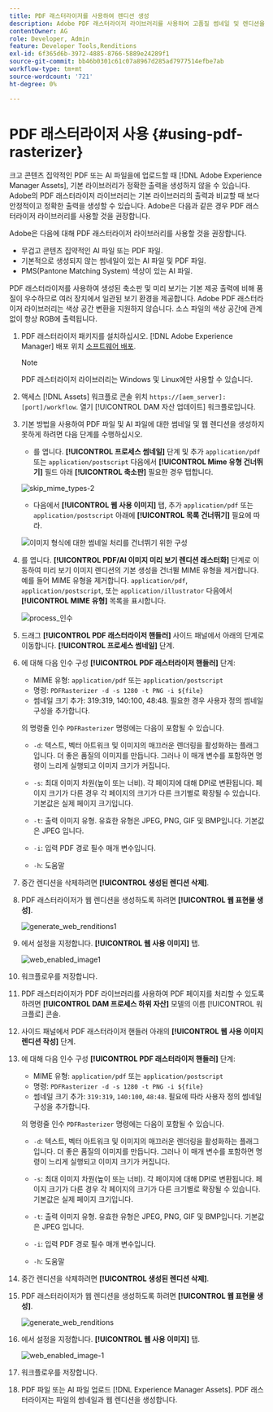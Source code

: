 ```yaml
---
title: PDF 래스터라이저를 사용하여 렌디션 생성
description: Adobe PDF 래스터라이저 라이브러리를 사용하여 고품질 썸네일 및 렌디션을 생성합니다.
contentOwner: AG
role: Developer, Admin
feature: Developer Tools,Renditions
exl-id: 6f365d6b-3972-4885-8766-5889e24289f1
source-git-commit: bb46b0301c61c07a8967d285ad7977514efbe7ab
workflow-type: tm+mt
source-wordcount: '721'
ht-degree: 0%

---
```


# PDF 래스터라이저 사용 {#using-pdf-rasterizer}

크고 콘텐츠 집약적인 PDF 또는 AI 파일을에 업로드할 때 [!DNL Adobe Experience Manager Assets], 기본 라이브러리가 정확한 출력을 생성하지 않을 수 있습니다. Adobe의 PDF 래스터라이저 라이브러리는 기본 라이브러리의 출력과 비교할 때 보다 안정적이고 정확한 출력을 생성할 수 있습니다. Adobe은 다음과 같은 경우 PDF 래스터라이저 라이브러리를 사용할 것을 권장합니다.

Adobe은 다음에 대해 PDF 래스터라이저 라이브러리를 사용할 것을 권장합니다.

* 무겁고 콘텐츠 집약적인 AI 파일 또는 PDF 파일.
* 기본적으로 생성되지 않는 썸네일이 있는 AI 파일 및 PDF 파일.
* PMS(Pantone Matching System) 색상이 있는 AI 파일.

PDF 래스터라이저를 사용하여 생성된 축소판 및 미리 보기는 기본 제공 출력에 비해 품질이 우수하므로 여러 장치에서 일관된 보기 환경을 제공합니다. Adobe PDF 래스터라이저 라이브러리는 색상 공간 변환을 지원하지 않습니다. 소스 파일의 색상 공간에 관계없이 항상 RGB에 출력됩니다.

1. PDF 래스터라이저 패키지를 설치하십시오. [!DNL Adobe Experience Manager] 배포 위치 [소프트웨어 배포](https://experience.adobe.com/#/downloads/content/software-distribution/en/aem.html?package=/content/software-distribution/en/details.html/content/dam/aem/public/adobe/packages/cq650/product/assets/aem-assets-pdf-rasterizer-pkg-4.4.zip).

   >[!NOTE]
   >
   >PDF 래스터라이저 라이브러리는 Windows 및 Linux에만 사용할 수 있습니다.

1. 액세스 [!DNL Assets] 워크플로 콘솔 위치 `https://[aem_server]:[port]/workflow`. 열기 [!UICONTROL DAM 자산 업데이트] 워크플로입니다.

1. 기본 방법을 사용하여 PDF 파일 및 AI 파일에 대한 썸네일 및 웹 렌디션을 생성하지 못하게 하려면 다음 단계를 수행하십시오.

   * 를 엽니다. **[!UICONTROL 프로세스 썸네일]** 단계 및 추가 `application/pdf` 또는 `application/postscript` 다음에서 **[!UICONTROL Mime 유형 건너뛰기]** 필드 아래 **[!UICONTROL 축소판]** 필요한 경우 탭합니다.

   ![skip_mime_types-2](assets/skip_mime_types-2.png)

   * 다음에서 **[!UICONTROL 웹 사용 이미지]** 탭, 추가 `application/pdf` 또는 `application/postscript` 아래에 **[!UICONTROL 목록 건너뛰기]** 필요에 따라.

   ![이미지 형식에 대한 썸네일 처리를 건너뛰기 위한 구성](assets/web_enabled_imageskiplist.png)

1. 를 엽니다. **[!UICONTROL PDF/AI 이미지 미리 보기 렌디션 래스터화]** 단계로 이동하여 미리 보기 이미지 렌디션의 기본 생성을 건너뛸 MIME 유형을 제거합니다. 예를 들어 MIME 유형을 제거합니다. `application/pdf`, `application/postscript`, 또는 `application/illustrator` 다음에서 **[!UICONTROL MIME 유형]** 목록을 표시합니다.

   ![process_인수](assets/process_arguments.png)

1. 드래그 **[!UICONTROL PDF 래스터라이저 핸들러]** 사이드 패널에서 아래의 단계로 이동합니다. **[!UICONTROL 프로세스 썸네일]** 단계.
1. 에 대해 다음 인수 구성 **[!UICONTROL PDF 래스터라이저 핸들러]** 단계:

   * MIME 유형: `application/pdf` 또는 `application/postscript`
   * 명령: `PDFRasterizer -d -s 1280 -t PNG -i ${file}`
   * 썸네일 크기 추가: 319:319, 140:100, 48:48. 필요한 경우 사용자 정의 썸네일 구성을 추가합니다.

   의 명령줄 인수 `PDFRasterizer` 명령에는 다음이 포함될 수 있습니다.

   * `-d`: 텍스트, 벡터 아트워크 및 이미지의 매끄러운 렌더링을 활성화하는 플래그입니다. 더 좋은 품질의 이미지를 만듭니다. 그러나 이 매개 변수를 포함하면 명령이 느리게 실행되고 이미지 크기가 커집니다.

   * `-s`: 최대 이미지 차원(높이 또는 너비). 각 페이지에 대해 DPI로 변환됩니다. 페이지 크기가 다른 경우 각 페이지의 크기가 다른 크기별로 확장될 수 있습니다. 기본값은 실제 페이지 크기입니다.

   * `-t`: 출력 이미지 유형. 유효한 유형은 JPEG, PNG, GIF 및 BMP입니다. 기본값은 JPEG 입니다.

   * `-i`: 입력 PDF 경로 필수 매개 변수입니다.

   * `-h`: 도움말


1. 중간 렌디션을 삭제하려면 **[!UICONTROL 생성된 렌디션 삭제]**.
1. PDF 래스터라이저가 웹 렌디션을 생성하도록 하려면 **[!UICONTROL 웹 표현물 생성]**.

   ![generate_web_renditions1](assets/generate_web_renditions1.png)

1. 에서 설정을 지정합니다. **[!UICONTROL 웹 사용 이미지]** 탭.

   ![web_enabled_image1](assets/web_enabled_image1.png)

1. 워크플로우를 저장합니다.
1. PDF 래스터라이저가 PDF 라이브러리를 사용하여 PDF 페이지를 처리할 수 있도록 하려면 **[!UICONTROL DAM 프로세스 하위 자산]** 모델의 이름 [!UICONTROL 워크플로] 콘솔.
1. 사이드 패널에서 PDF 래스터라이저 핸들러 아래의 **[!UICONTROL 웹 사용 이미지 렌디션 작성]** 단계.
1. 에 대해 다음 인수 구성 **[!UICONTROL PDF 래스터라이저 핸들러]** 단계:

   * MIME 유형: `application/pdf` 또는 `application/postscript`
   * 명령: `PDFRasterizer -d -s 1280 -t PNG -i ${file}`
   * 썸네일 크기 추가: `319:319`, `140:100`, `48:48`. 필요에 따라 사용자 정의 썸네일 구성을 추가합니다.

   의 명령줄 인수 `PDFRasterizer` 명령에는 다음이 포함될 수 있습니다.

   * `-d`: 텍스트, 벡터 아트워크 및 이미지의 매끄러운 렌더링을 활성화하는 플래그입니다. 더 좋은 품질의 이미지를 만듭니다. 그러나 이 매개 변수를 포함하면 명령이 느리게 실행되고 이미지 크기가 커집니다.

   * `-s`: 최대 이미지 차원(높이 또는 너비). 각 페이지에 대해 DPI로 변환됩니다. 페이지 크기가 다른 경우 각 페이지의 크기가 다른 크기별로 확장될 수 있습니다. 기본값은 실제 페이지 크기입니다.

   * `-t`: 출력 이미지 유형. 유효한 유형은 JPEG, PNG, GIF 및 BMP입니다. 기본값은 JPEG 입니다.

   * `-i`: 입력 PDF 경로 필수 매개 변수입니다.

   * `-h`: 도움말


1. 중간 렌디션을 삭제하려면 **[!UICONTROL 생성된 렌디션 삭제]**.
1. PDF 래스터라이저가 웹 렌디션을 생성하도록 하려면 **[!UICONTROL 웹 표현물 생성]**.

   ![generate_web_renditions](assets/generate_web_renditions.png)

1. 에서 설정을 지정합니다. **[!UICONTROL 웹 사용 이미지]** 탭.

   ![web_enabled_image-1](assets/web_enabled_image-1.png)

1. 워크플로우를 저장합니다.
1. PDF 파일 또는 AI 파일 업로드 [!DNL Experience Manager Assets]. PDF 래스터라이저는 파일의 썸네일과 웹 렌디션을 생성합니다.
